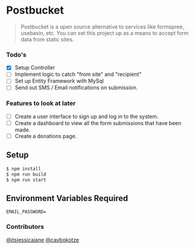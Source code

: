# Postbucket
> Postbucket is a open source alternative to services like formspree, usebasin, etc. You can set this project up as a means to accept form data from static sites.

### Todo's
- [x] Setup Controller
- [ ] Implement logic to catch "from site" and "recipient"
- [ ] Set up Entity Framework with MySql
- [ ] Send out SMS / Email notifications on submission.

### Features to look at later
- [ ] Create a user interface to sign up and log in to the system.
- [ ] Create a dashboard to view all the form submissions that have been made.
- [ ] Create a donations page.

## Setup
```sh
$ npm install
$ npm run build
$ npm run start
```

## Environment Variables Required
`EMAIL_PASSWORD=` 

### Contributors
[@itsjessicajane](https://github.com/scifae)
[@caybokotze](https://github.com/caybokotze)
